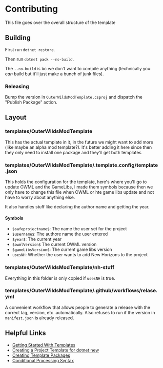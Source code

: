 # Contributing

This file goes over the overall structure of the template

## Building

First run `dotnet restore`.

Then run `dotnet pack --no-build`.

The `--no-build` is bc we don't want to compile anything (technically you *can* build but it'll just make a bunch of junk files).

### Releasing

Bump the version in `OuterWildsModTemplate.csproj` and dispatch the "Publish Package" action. 

## Layout

### templates/OuterWildsModTemplate

This has the actual template in it, in the future we might want to add more (like maybe an alpha mod template?).  It's better adding it here since then they only need to install one package and they'll get both templates.

### templates/OuterWildsModTemplate/.template.config/template.json

This holds the configuration for the template, here's where you'll go to update OWML and the GameLibs, I made them symbols because then we only have to change this file when OWML or hte game libs update and not have to worry about anything else.

It also handles stuff like declaring the author name and getting the year.

#### Symbols

- `$safeprojectname$`: The name the user set for the project
- `$username$`: The authore name the user entered
- `$year$`: The current year
- `$owmlVersion$` The current OWML version
- `$gameLibsVersion$`: The current game libs version
- `usesNH`: Whether the user wants to add New Horizons to the project

### templates/OuterWildsModTemplate/nh-stuff

Everything in this folder is only copied if `usesNH` is true.

### templates/OuterWildsModTemplate/.github/workflows/relase.yml

A convenient workflow that allows people to generate a release with the correct tag, version, etc. automatically. Also refuses to run if the version in `manifest.json` is already released.

## Helpful Links

- [Getting Started With Templates](https://learn.microsoft.com/en-us/dotnet/core/tools/custom-templates)
- [Creating a Project Template for dotnet new](https://learn.microsoft.com/en-us/dotnet/core/tutorials/cli-templates-create-project-template?source=recommendations)
- [Creating Template Packages](https://learn.microsoft.com/en-us/dotnet/core/tutorials/cli-templates-create-template-package)
- [Conditional Processing Syntax](https://github.com/dotnet/templating/wiki/Conditional-processing-and-comment-syntax)

